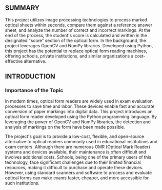 ## SUMMARY
This project utilizes image processing technologies to process marked optical sheets within seconds, compare them against a reference answer sheet, and analyze the number of correct and incorrect markings. At the end of the process, the student's score is calculated and written in the designated "score" section of the optical form. In the background, the project leverages OpenCV and NumPy libraries. Developed using Python, this project has the potential to replace optical form reading machines, offering schools, private institutions, and similar organizations a cost-effective alternative.

## INTRODUCTION

### Importance of the Topic
In modern times, optical form readers are widely used in exam evaluation processes to save time and labor. These devices enable fast and accurate conversion of paper markings into digital data. This project introduces an optical form reader developed using the Python programming language. By leveraging the power of OpenCV and NumPy libraries, the detection and analysis of markings on the form have been made possible.

The project's goal is to provide a low-cost, flexible, and open-source alternative to optical readers commonly used in educational institutions and exam centers. Although there are numerous OMR (Optical Mark Reader) systems and devices available, their maintenance is often difficult and involves additional costs. Schools, being one of the primary users of this technology, face significant challenges due to their limited financial resources, making it difficult to purchase and operate these devices. However, using standard scanners and software to process and evaluate optical forms can make exams faster, cheaper, and more accessible for such institutions.
